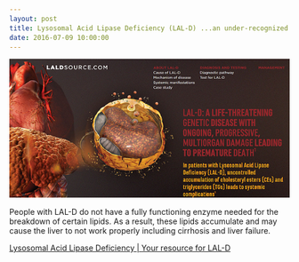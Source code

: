 ```yaml
---
layout: post
title: Lysosomal Acid Lipase Deficiency (LAL-D) ...an under-recognized inherited disease affecting both children and adults
date: 2016-07-09 10:00:00
---
```


![](/assets/images/lysosomal-acid-lipase-deficiency-lal-d-an-under-recognized-inherited-disease-affecting-both-children-and-adults.png)

People with LAL-D do not have a fully functioning enzyme needed for the breakdown of certain lipids. As a result, these lipids accumulate and may cause the liver to not work properly including cirrhosis and liver failure. 
 
[Lysosomal Acid Lipase Deficiency \| Your resource for LAL-D](http://www.laldsource.com/)
